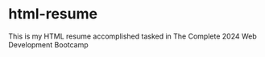 # html-resume
This is my HTML resume accomplished tasked in The Complete 2024 Web Development Bootcamp
